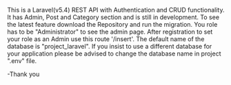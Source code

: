 This is a Laravel(v5.4) REST API with Authentication and CRUD functionality. It has Admin, Post and Category section and is still in development. To see the latest feature download the Repository and run the migration.
You role has to be "Administrator" to see the admin page. After registration to set your role as an Admin use this route '/insert'.
The default name of the database is "project_laravel". If you insist to use a different database for your application please be advised to change the database name in project ".env" file. 


-Thank you

